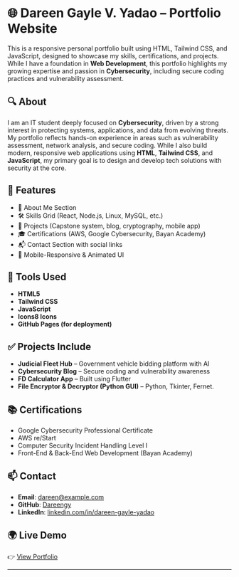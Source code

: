 # 🌐 Dareen Gayle V. Yadao – Portfolio Website

This is a responsive personal portfolio built using HTML, Tailwind CSS, and JavaScript, designed to showcase my skills, certifications, and projects. While I have a foundation in **Web Development**, this portfolio highlights my growing expertise and passion in **Cybersecurity**, including secure coding practices and vulnerability assessment.

## 🔍 About

I am an IT student deeply focused on **Cybersecurity**, driven by a strong interest in protecting systems, applications, and data from evolving threats. My portfolio reflects hands-on experience in areas such as vulnerability assessment, network analysis, and secure coding. While I also build modern, responsive web applications using **HTML**, **Tailwind CSS**, and **JavaScript**, my primary goal is to design and develop tech solutions with security at the core.

## 🚀 Features

- 📌 About Me Section
- 🛠️ Skills Grid (React, Node.js, Linux, MySQL, etc.)
- 📁 Projects (Capstone system, blog, cryptography, mobile app)
- 🎓 Certifications (AWS, Google Cybersecurity, Bayan Academy)
- 📬 Contact Section with social links
- 🌙 Mobile-Responsive & Animated UI

## 📂 Tools Used

- **HTML5**
- **Tailwind CSS**
- **JavaScript**
- **Icons8 Icons**
- **GitHub Pages (for deployment)**

## ✅ Projects Include

- **Judicial Fleet Hub** – Government vehicle bidding platform with AI
- **Cybersecurity Blog** – Secure coding and vulnerability awareness
- **FD Calculator App** – Built using Flutter
- **File Encryptor & Decryptor (Python GUI)** – Python, Tkinter, Fernet.

## 📚 Certifications

- Google Cybersecurity Professional Certificate  
- AWS re/Start  
- Computer Security Incident Handling Level I  
- Front-End & Back-End Web Development (Bayan Academy)

## 📫 Contact

- **Email**: dareen@example.com  
- **GitHub**: [Dareengy](https://github.com/Dareengy)  
- **LinkedIn**: [linkedin.com/in/dareen-gayle-yadao](https://linkedin.com/in/dareen-gayle-yadao)

## 🌍 Live Demo

👉 [View Portfolio](dareengy.github.io/dareen-portfolio/) <!-- Replace with your actual GitHub Pages URL -->

---

